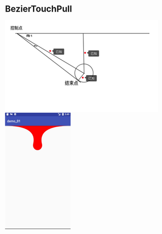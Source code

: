 
# BezierTouchPull

<img src="https://github.com/dalancon/BezierTouchPull/blob/master/1.png" alt="Sample"/>

<img src="https://github.com/dalancon/BezierTouchPull/blob/master/2.png" alt="Sample"  width="216" height="384"/>

